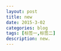 ```yaml
---
layout: post
title: new
date: 2015-3-02
categories: blog
tags: [标签一,标签二]
description: new.
---
```














